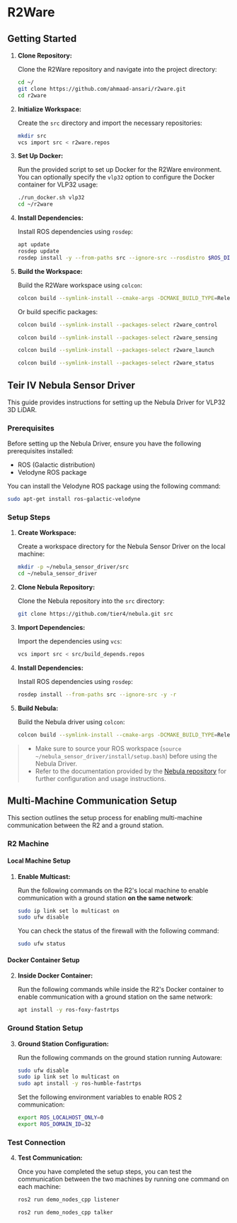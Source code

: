 # R2Ware

## Getting Started

1. **Clone Repository:**

   Clone the R2Ware repository and navigate into the project directory:

   ```bash
   cd ~/
   git clone https://github.com/ahmaad-ansari/r2ware.git
   cd r2ware
   ```

2. **Initialize Workspace:**

   Create the `src` directory and import the necessary repositories:

   ```bash
   mkdir src
   vcs import src < r2ware.repos
   ```

3. **Set Up Docker:**

   Run the provided script to set up Docker for the R2Ware environment. You can optionally specify the `vlp32` option to configure the Docker container for VLP32 usage:

   ```bash
   ./run_docker.sh vlp32
   cd ~/r2ware
   ```

4. **Install Dependencies:**

   Install ROS dependencies using `rosdep`:

   ```bash
   apt update
   rosdep update
   rosdep install -y --from-paths src --ignore-src --rosdistro $ROS_DISTRO
   ```

5. **Build the Workspace:**

   Build the R2Ware workspace using `colcon`:

   ```bash
   colcon build --symlink-install --cmake-args -DCMAKE_BUILD_TYPE=Release
   ```

   Or build specific packages:

   ```bash
   colcon build --symlink-install --packages-select r2ware_control
   ```
   ```bash
   colcon build --symlink-install --packages-select r2ware_sensing
   ```
   ```bash
   colcon build --symlink-install --packages-select r2ware_launch
   ```
   ```bash
   colcon build --symlink-install --packages-select r2ware_status
   ```
## Teir IV Nebula Sensor Driver

This guide provides instructions for setting up the Nebula Driver for VLP32 3D LiDAR.

### Prerequisites

Before setting up the Nebula Driver, ensure you have the following prerequisites installed:

- ROS (Galactic distribution)
- Velodyne ROS package

You can install the Velodyne ROS package using the following command:

```bash
sudo apt-get install ros-galactic-velodyne
```

### Setup Steps

1. **Create Workspace:**

   Create a workspace directory for the Nebula Sensor Driver on the local machine:

   ```bash
   mkdir -p ~/nebula_sensor_driver/src
   cd ~/nebula_sensor_driver
   ```

2. **Clone Nebula Repository:**

   Clone the Nebula repository into the `src` directory:

   ```bash
   git clone https://github.com/tier4/nebula.git src
   ```

3. **Import Dependencies:**

   Import the dependencies using `vcs`:

   ```bash
   vcs import src < src/build_depends.repos
   ```

4. **Install Dependencies:**

   Install ROS dependencies using `rosdep`:

   ```bash
   rosdep install --from-paths src --ignore-src -y -r
   ```

5. **Build Nebula:**

   Build the Nebula driver using `colcon`:

   ```bash
   colcon build --symlink-install --cmake-args -DCMAKE_BUILD_TYPE=Release
   ```

>- Make sure to source your ROS workspace (`source ~/nebula_sensor_driver/install/setup.bash`) before using the Nebula Driver.
>- Refer to the documentation provided by the [Nebula repository](https://github.com/tier4/nebula) for further configuration and usage instructions.

## Multi-Machine Communication Setup

This section outlines the setup process for enabling multi-machine communication between the R2 and a ground station.

### R2 Machine

#### Local Machine Setup

1. **Enable Multicast:**

   Run the following commands on the R2's local machine to enable communication with a ground station **on the same network**:

   ```bash
   sudo ip link set lo multicast on
   sudo ufw disable
   ```

   You can check the status of the firewall with the following command:

   ```bash
   sudo ufw status
   ```

#### Docker Container Setup

2. **Inside Docker Container:**

   Run the following commands while inside the R2's Docker container to enable communication with a ground station on the same network:

   ```bash
   apt install -y ros-foxy-fastrtps
   ```

### Ground Station Setup

3. **Ground Station Configuration:**

   Run the following commands on the ground station running Autoware:

   ```bash
   sudo ufw disable
   sudo ip link set lo multicast on
   sudo apt install -y ros-humble-fastrtps
   ```

   Set the following environment variables to enable ROS 2 communication:

   ```bash
   export ROS_LOCALHOST_ONLY=0
   export ROS_DOMAIN_ID=32
   ```

### Test Connection

4. **Test Communication:**

   Once you have completed the setup steps, you can test the communication between the two machines by running one command on each machine:

   ```bash
   ros2 run demo_nodes_cpp listener
   ```

   ```bash
   ros2 run demo_nodes_cpp talker
   ```
